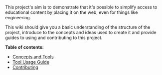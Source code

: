This project's aim is to demonstrate that it's possible to simplify access to educational content by placing it on the web, even for things like engineering.

This wiki should give you a basic understanding of the structure of the project, introduce to the concepts and ideas used to create it and provide guides to using and contributing to this project.

**Table of contents:**

* [Concepts and Tools](/Concepts)
* [Tool Usage Guide](/Usage-Guide)
* [Contributing](/Contributing)
